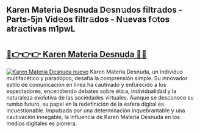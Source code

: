## Karen Materia Desnuda D𝚎sn𝚞dos filtr𝚊dos - Parts-5jn Vid𝚎os filtr𝚊dos - N𝚞evas f𝚘tos atr𝚊ctivas m1pwL

# <h2><a href="http://mbc5uv4.tromn.icu/?c=Karen+Materia+Desnuda">🔗👉👉👉 Karen Materia Desnuda 🔗🔗</a></h2>

[![Karen Materia Desnuda nuevo](https://i.imgur.com/pEAQMta.gif)](http://mbc5uv4.tromn.icu/?c=Karen+Materia+Desnuda)
Karen Materia Desnuda, un individuo multifacético y paradójico, desafía la comprensión simple. Su innovador estilo de comunicación en línea ha cautivado y enfurecido a los espectadores, encendiendo debates sobre ética, individualidad y la naturaleza evolutiva de las sociedades virtuales. Aunque se desconoce su rumbo futuro, su papel en la redefinición de la esfera digital es incuestionable. Impulsada por una determinación inquebrantable y una cautivación innegable, la influencia de Karen Materia Desnuda en los medios digitales es pionera.
